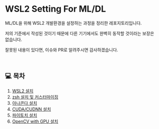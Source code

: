 # WSL2 Setting For ML/DL

ML/DL을 위해 WSL2 개발환경을 설정하는 과정을 정리한 레포지토리입니다.

저의 기준에서 작성된 것이기 때문에 다른 기기에서도 완벽히 동작할 것이라는 보장은 없습니다.

잘못된 내용이 있다면, 이슈와 PR로 알려주시면 감사하겠습니다.

<br/>

## 💻 목차
1. [WSL2 설치](/1_Install_WSL2)
2. [zsh 설치 및 커스터마이징](/2_Install_zsh)
3. [아나콘다 설치](/3_Install_Anaconda3)
4. [CUDA/CUDNN 설치](/4_Install_CUDA_CUDNN)
5. [파이토치 설치](/5_Install_Pytorch)
6. [OpenCV with GPU 설치](/6_Install_OpenCV_GPU)
